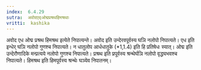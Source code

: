 ```yaml
---
index:  6.4.29
sutra:  अवोदएद्ःओद्मप्रश्रथहिमश्रथाः
vritti:  kashika 
---
```


अवोद एध ओद्म प्रश्रथ हिमश्रथ इत्येते निपात्यन्ते। अवोद इति उन्देरवपूर्वस्य घञि नलोपो निपात्यते। एध इति इन्धेर् घञि नलोपो गुणश्च निपात्यते। न धातुलोप आर्धधातुके (*1,1.4) इति हि प्रतिषेधः स्यात्। ओद्म इति उन्देरौणादिके मन्प्रत्यये नलोपो गुणश्च निपात्यते। प्रश्रथ इति प्रपूर्वस्य श्रन्थेर्घञि नलोपो वृद्ध्यभवश्च निपात्यते। हिमश्रथ इति हिमपूर्वस्य श्रन्थेः घञ्येव निपातनम्।

